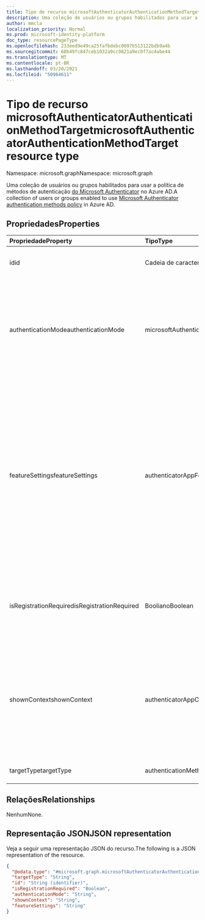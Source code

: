 ```yaml
---
title: Tipo de recurso microsoftAuthenticatorAuthenticationMethodTarget
description: Uma coleção de usuários ou grupos habilitados para usar a política de métodos de autenticação do Microsoft Authenticator.
author: mmcla
localization_priority: Normal
ms.prod: microsoft-identity-platform
doc_type: resourcePageType
ms.openlocfilehash: 233eed9e49ca25fafbdebc0097b513122bdb9a4b
ms.sourcegitcommit: 68b49fc847ceb1032a9cc9821a9ec0f7ac4abe44
ms.translationtype: MT
ms.contentlocale: pt-BR
ms.lasthandoff: 03/20/2021
ms.locfileid: "50964611"
---
```

# <a name="microsoftauthenticatorauthenticationmethodtarget-resource-type"></a><span data-ttu-id="a2c0e-103">Tipo de recurso microsoftAuthenticatorAuthenticationMethodTarget</span><span class="sxs-lookup"><span data-stu-id="a2c0e-103">microsoftAuthenticatorAuthenticationMethodTarget resource type</span></span>
<span data-ttu-id="a2c0e-104">Namespace: microsoft.graph</span><span class="sxs-lookup"><span data-stu-id="a2c0e-104">Namespace: microsoft.graph</span></span>

<span data-ttu-id="a2c0e-105">Uma coleção de usuários ou grupos habilitados para usar a política de métodos de autenticação [do Microsoft Authenticator](../resources/microsoftAuthenticatorAuthenticationMethodConfiguration.md) no Azure AD.</span><span class="sxs-lookup"><span data-stu-id="a2c0e-105">A collection of users or groups enabled to use [Microsoft Authenticator authentication methods policy](../resources/microsoftAuthenticatorAuthenticationMethodConfiguration.md) in Azure AD.</span></span>

## <a name="properties"></a><span data-ttu-id="a2c0e-106">Propriedades</span><span class="sxs-lookup"><span data-stu-id="a2c0e-106">Properties</span></span>
|<span data-ttu-id="a2c0e-107">Propriedade</span><span class="sxs-lookup"><span data-stu-id="a2c0e-107">Property</span></span>|<span data-ttu-id="a2c0e-108">Tipo</span><span class="sxs-lookup"><span data-stu-id="a2c0e-108">Type</span></span>|<span data-ttu-id="a2c0e-109">Descrição</span><span class="sxs-lookup"><span data-stu-id="a2c0e-109">Description</span></span>|
|:---|:---|:---|
|<span data-ttu-id="a2c0e-110">id</span><span class="sxs-lookup"><span data-stu-id="a2c0e-110">id</span></span>|<span data-ttu-id="a2c0e-111">Cadeia de caracteres</span><span class="sxs-lookup"><span data-stu-id="a2c0e-111">String</span></span>|<span data-ttu-id="a2c0e-112">ID do objeto de um usuário ou grupo do Azure AD.</span><span class="sxs-lookup"><span data-stu-id="a2c0e-112">Object ID of an Azure AD user or group.</span></span>|
|<span data-ttu-id="a2c0e-113">authenticationMode</span><span class="sxs-lookup"><span data-stu-id="a2c0e-113">authenticationMode</span></span>|<span data-ttu-id="a2c0e-114">microsoftAuthenticatorAuthenticationMode</span><span class="sxs-lookup"><span data-stu-id="a2c0e-114">microsoftAuthenticatorAuthenticationMode</span></span>|<span data-ttu-id="a2c0e-115">Determina quais tipos de notificações podem ser usadas para entrar.</span><span class="sxs-lookup"><span data-stu-id="a2c0e-115">Determines which types of notifications can be used for sign-in.</span></span> <span data-ttu-id="a2c0e-116">Os valores possíveis são: `any` , ( somente sem `deviceBasedPush` senha), `push` .</span><span class="sxs-lookup"><span data-stu-id="a2c0e-116">Possible values are: `any`, `deviceBasedPush` (passwordless only), `push`.</span></span>|
|<span data-ttu-id="a2c0e-117">featureSettings</span><span class="sxs-lookup"><span data-stu-id="a2c0e-117">featureSettings</span></span>|<span data-ttu-id="a2c0e-118">authenticatorAppFeatureSettings</span><span class="sxs-lookup"><span data-stu-id="a2c0e-118">authenticatorAppFeatureSettings</span></span>|<span data-ttu-id="a2c0e-119">Determina quais configurações adicionais devem ser aplicadas ao Microsoft Authenticator.</span><span class="sxs-lookup"><span data-stu-id="a2c0e-119">Determines what additional settings should be applied to Microsoft Authenticator.</span></span> <span data-ttu-id="a2c0e-120">Os valores possíveis são: `null` , `requireNumberMatching` (Requer correspondência de número para notificações MFA.</span><span class="sxs-lookup"><span data-stu-id="a2c0e-120">Possible values are: `null`, `requireNumberMatching` (Requires number matching for MFA notifications.</span></span> <span data-ttu-id="a2c0e-121">O valor é ignorado para notificações de login por telefone).</span><span class="sxs-lookup"><span data-stu-id="a2c0e-121">Value is ignored for phone sign-in notifications).</span></span>|
|<span data-ttu-id="a2c0e-122">isRegistrationRequired</span><span class="sxs-lookup"><span data-stu-id="a2c0e-122">isRegistrationRequired</span></span>|<span data-ttu-id="a2c0e-123">Booliano</span><span class="sxs-lookup"><span data-stu-id="a2c0e-123">Boolean</span></span>|<span data-ttu-id="a2c0e-124">Determina se o usuário é imposto a registrar o método de autenticação.</span><span class="sxs-lookup"><span data-stu-id="a2c0e-124">Determines whether the user is enforced to register the authentication method.</span></span> <span data-ttu-id="a2c0e-125">*Não há suporte para*.</span><span class="sxs-lookup"><span data-stu-id="a2c0e-125">*Not supported*.</span></span> |
|<span data-ttu-id="a2c0e-126">shownContext</span><span class="sxs-lookup"><span data-stu-id="a2c0e-126">shownContext</span></span>|<span data-ttu-id="a2c0e-127">authenticatorAppContextType</span><span class="sxs-lookup"><span data-stu-id="a2c0e-127">authenticatorAppContextType</span></span>|<span data-ttu-id="a2c0e-128">(Visualização Privada) Determina quais tipos de contexto sobre a assinatura devem ser mostrados ao usuário no corpo da notificação.</span><span class="sxs-lookup"><span data-stu-id="a2c0e-128">(Private Preview) Determines what types of context about the sign-in should be shown to the user in the body of the notification.</span></span> <span data-ttu-id="a2c0e-129">Os valores possíveis são: `location` e `app`.</span><span class="sxs-lookup"><span data-stu-id="a2c0e-129">Possible values are: `location`, `app`.</span></span>|
|<span data-ttu-id="a2c0e-130">targetType</span><span class="sxs-lookup"><span data-stu-id="a2c0e-130">targetType</span></span>|<span data-ttu-id="a2c0e-131">authenticationMethodTargetType</span><span class="sxs-lookup"><span data-stu-id="a2c0e-131">authenticationMethodTargetType</span></span>| <span data-ttu-id="a2c0e-132">Os valores possíveis são: `user`, `group`.</span><span class="sxs-lookup"><span data-stu-id="a2c0e-132">Possible values are: `user`, `group`.</span></span>|

## <a name="relationships"></a><span data-ttu-id="a2c0e-133">Relações</span><span class="sxs-lookup"><span data-stu-id="a2c0e-133">Relationships</span></span>
<span data-ttu-id="a2c0e-134">Nenhum</span><span class="sxs-lookup"><span data-stu-id="a2c0e-134">None.</span></span>

## <a name="json-representation"></a><span data-ttu-id="a2c0e-135">Representação JSON</span><span class="sxs-lookup"><span data-stu-id="a2c0e-135">JSON representation</span></span>
<span data-ttu-id="a2c0e-136">Veja a seguir uma representação JSON do recurso.</span><span class="sxs-lookup"><span data-stu-id="a2c0e-136">The following is a JSON representation of the resource.</span></span>
<!-- {
  "blockType": "resource",
  "keyProperty": "id",
  "@odata.type": "microsoft.graph.microsoftAuthenticatorAuthenticationMethodTarget",
  "baseType": "microsoft.graph.authenticationMethodTarget",
  "openType": false
}
-->
``` json
{
  "@odata.type": "#microsoft.graph.microsoftAuthenticatorAuthenticationMethodTarget",
  "targetType": "String",
  "id": "String (identifier)",
  "isRegistrationRequired": "Boolean",
  "authenticationMode": "String",
  "shownContext": "String",
  "featureSettings": "String"
}
```
